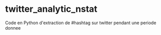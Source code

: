 # twitter_analytic_nstat
Code en Python d'extraction de #hashtag sur twitter pendant une periode donnee
